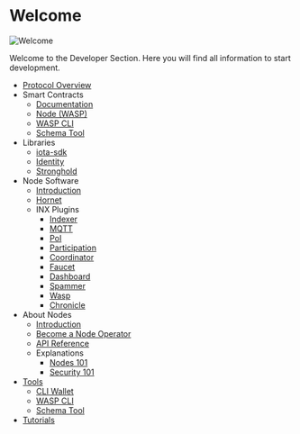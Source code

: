 # Welcome

![Welcome](/img/participate/banner/banner_about_nodes.png)

Welcome to the Developer Section. Here you will find all information to start development.

- [Protocol Overview](/introduction/welcome)
- Smart Contracts
  - [Documentation](/smart-contracts/overview)
  - [Node (WASP)](/smart-contracts/guide/chains_and_nodes/running-a-node)
  - [WASP CLI](/smart-contracts/guide/chains_and_nodes/wasp-cli)
  - [Schema Tool](/smart-contracts/guide/wasm_vm/schema)
- Libraries
  - [iota-sdk](/iota-sdk/welcome)
  - [Identity](/identity.rs/introduction)
  - [Stronghold](/stronghold.rs/welcome)
- Node Software
  - [Introduction](nodes/node-software.md)
  - [Hornet](/hornet/welcome)
  - INX Plugins
    - [Indexer](/inx-indexer/welcome)
    - [MQTT](/inx-mqtt/welcome)
    - [PoI](/inx-poi/welcome)
    - [Participation](/inx-participation/welcome)
    - [Coordinator](/inx-coordinator/welcome)
    - [Faucet](/inx-faucet/welcome)
    - [Dashboard](/inx-dashboard/welcome)
    - [Spammer](/inx-spammer/welcome)
    - [Wasp](/smart-contracts/guide/chains_and_nodes/running-a-node)
    - [Chronicle](/chronicle/welcome)
- About Nodes
  - [Introduction](nodes/about-nodes.md)
  - [Become a Node Operator](nodes/become-a-node-operator.md)
  - [API Reference](nodes/api_reference.md)
  - Explanations
    - [Nodes 101](nodes/explanations/nodes_101.md)
    - [Security 101](nodes/explanations/security_101.md)
- [Tools](/develop/tools)
  - [CLI Wallet](/cli-wallet/welcome)
  - [WASP CLI](/smart-contracts/guide/chains_and_nodes/wasp-cli)
  - [Schema Tool](/smart-contracts/guide/wasm_vm/schema)
- [Tutorials](/tutorials)
